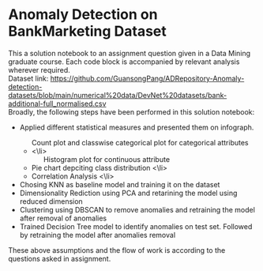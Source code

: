 # Anomaly Detection on BankMarketing Dataset
This a solution notebook to an assignment question given in a Data Mining graduate course. Each code block is accompanied by relevant analysis wherever required. </br>
Dataset link: https://github.com/GuansongPang/ADRepository-Anomaly-detection-datasets/blob/main/numerical%20data/DevNet%20datasets/bank-additional-full_normalised.csv </br>
Broadly, the following steps have been performed in this solution notebook:
<ul>
<li> Applied different statistical measures and presented them on infograph. </li>
<ul> Count plot and classwise categorical plot for categorical attributes <li >  <\li>
<ul> Histogram plot for continuous attribute</ul>
<li > Pie chart depciting class distribution <\li>
<li > Correlation Analysis <\li>
</ul>
<li>Chosing KNN as baseline model and training it on the dataset </li>
<li> Dimensionality Rediction using PCA and retarining the model using reduced dimension </li>

  
<li> Clustering using DBSCAN to remove anomalies and retraining the model after removal of anomalies</li> 


<li> Trained Decision Tree model to identify anomalies on test set. Followed by retraining the model after anomalies removal</li>
  
 </ul>
These above assumptions and the flow of work is according to the questions asked in assignment.
